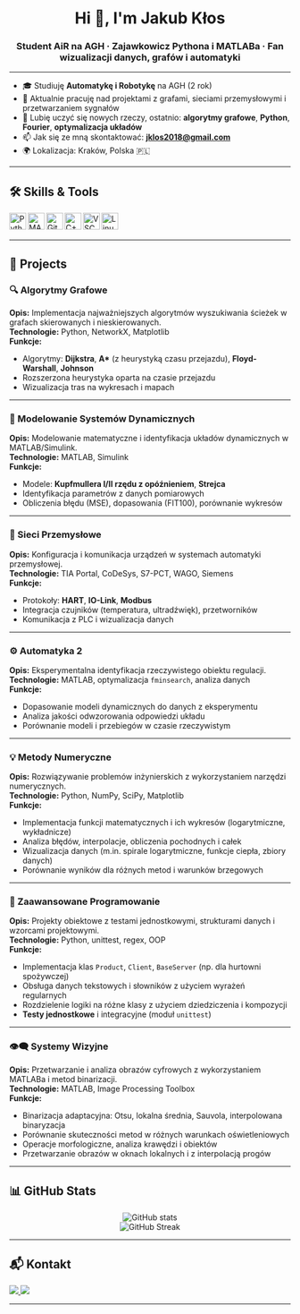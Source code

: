 <h1 align="center">Hi 👋, I'm Jakub Kłos</h1>
<h3 align="center">Student AiR na AGH · Zajawkowicz Pythona i MATLABa · Fan wizualizacji danych, grafów i automatyki</h3>

---

- 🎓 Studiuję **Automatykę i Robotykę** na AGH (2 rok)
- 🔭 Aktualnie pracuję nad projektami z grafami, sieciami przemysłowymi i przetwarzaniem sygnałów
- 🧠 Lubię uczyć się nowych rzeczy, ostatnio: **algorytmy grafowe**, **Python**, **Fourier**, **optymalizacja układów**
- 📫 Jak się ze mną skontaktować: **jklos2018@gmail.com**
- 🌍 Lokalizacja: Kraków, Polska 🇵🇱

---

## 🛠️ Skills & Tools

<img align="left" alt="Python" width="30px" src="https://cdn.jsdelivr.net/gh/devicons/devicon/icons/python/python-original.svg" />
<img align="left" alt="MATLAB" width="30px" src="https://cdn.jsdelivr.net/gh/devicons/devicon/icons/matlab/matlab-original.svg" />
<img align="left" alt="Git" width="30px" src="https://cdn.jsdelivr.net/gh/devicons/devicon/icons/git/git-original.svg" />
<img align="left" alt="C++" width="30px" src="https://cdn.jsdelivr.net/gh/devicons/devicon/icons/cplusplus/cplusplus-original.svg" />
<img align="left" alt="VSCode" width="30px" src="https://cdn.jsdelivr.net/gh/devicons/devicon/icons/vscode/vscode-original.svg" />
<img align="left" alt="Linux" width="30px" src="https://cdn.jsdelivr.net/gh/devicons/devicon/icons/linux/linux-original.svg" />
<br><br>

---

## 📌 Projects

### 🔍 Algorytmy Grafowe
**Opis:** Implementacja najważniejszych algorytmów wyszukiwania ścieżek w grafach skierowanych i nieskierowanych.  
**Technologie:** Python, NetworkX, Matplotlib  
**Funkcje:**
- Algorytmy: **Dijkstra**, **A\*** (z heurystyką czasu przejazdu), **Floyd-Warshall**, **Johnson**
- Rozszerzona heurystyka oparta na czasie przejazdu
- Wizualizacja tras na wykresach i mapach

---

### 🧮 Modelowanie Systemów Dynamicznych
**Opis:** Modelowanie matematyczne i identyfikacja układów dynamicznych w MATLAB/Simulink.  
**Technologie:** MATLAB, Simulink  
**Funkcje:**
- Modele: **Kupfmullera I/II rzędu z opóźnieniem**, **Strejca**
- Identyfikacja parametrów z danych pomiarowych
- Obliczenia błędu (MSE), dopasowania (FIT100), porównanie wykresów

---

### 📡 Sieci Przemysłowe
**Opis:** Konfiguracja i komunikacja urządzeń w systemach automatyki przemysłowej.  
**Technologie:** TIA Portal, CoDeSys, S7-PCT, WAGO, Siemens  
**Funkcje:**
- Protokoły: **HART**, **IO-Link**, **Modbus**
- Integracja czujników (temperatura, ultradźwięk), przetworników
- Komunikacja z PLC i wizualizacja danych

---

### ⚙️ Automatyka 2
**Opis:** Eksperymentalna identyfikacja rzeczywistego obiektu regulacji.  
**Technologie:** MATLAB, optymalizacja `fminsearch`, analiza danych  
**Funkcje:**
- Dopasowanie modeli dynamicznych do danych z eksperymentu
- Analiza jakości odwzorowania odpowiedzi układu
- Porównanie modeli i przebiegów w czasie rzeczywistym

---

### 💡 Metody Numeryczne
**Opis:** Rozwiązywanie problemów inżynierskich z wykorzystaniem narzędzi numerycznych.  
**Technologie:** Python, NumPy, SciPy, Matplotlib  
**Funkcje:**
- Implementacja funkcji matematycznych i ich wykresów (logarytmiczne, wykładnicze)
- Analiza błędów, interpolacje, obliczenia pochodnych i całek
- Wizualizacja danych (m.in. spirale logarytmiczne, funkcje ciepła, zbiory danych)
- Porównanie wyników dla różnych metod i warunków brzegowych

---

### 🧠 Zaawansowane Programowanie
**Opis:** Projekty obiektowe z testami jednostkowymi, strukturami danych i wzorcami projektowymi.  
**Technologie:** Python, unittest, regex, OOP  
**Funkcje:**
- Implementacja klas `Product`, `Client`, `BaseServer` (np. dla hurtowni spożywczej)
- Obsługa danych tekstowych i słowników z użyciem wyrażeń regularnych
- Rozdzielenie logiki na różne klasy z użyciem dziedziczenia i kompozycji
- **Testy jednostkowe** i integracyjne (moduł `unittest`)

---

### 👁️‍🗨️ Systemy Wizyjne
**Opis:** Przetwarzanie i analiza obrazów cyfrowych z wykorzystaniem MATLABa i metod binarizacji.  
**Technologie:** MATLAB, Image Processing Toolbox  
**Funkcje:**
- Binarizacja adaptacyjna: Otsu, lokalna średnia, Sauvola, interpolowana binaryzacja
- Porównanie skuteczności metod w różnych warunkach oświetleniowych
- Operacje morfologiczne, analiza krawędzi i obiektów
- Przetwarzanie obrazów w oknach lokalnych i z interpolacją progów

---

## 📊 GitHub Stats

<p align="center">
  <img src="https://github-readme-stats.vercel.app/api?username=kubaklos&show_icons=true&theme=transparent&hide=prs" alt="GitHub stats" />
  <br>
  <img src="https://github-readme-streak-stats.herokuapp.com/?user=kubaklos&theme=transparent" alt="GitHub Streak" />
</p>

---

## 📬 Kontakt

<p align="left">
  <a href="mailto:kubaklos17@gmail.com">
    <img src="https://img.shields.io/badge/E--mail-kubaklos17@gmail.com-red?style=flat-square&logo=gmail" />
  </a>
  <a href="https://www.linkedin.com/in/jakub-k%C5%82os-7314b81b7/">
    <img src="https://img.shields.io/badge/LinkedIn-Jakub%20Kłos-blue?style=flat-square&logo=linkedin" />
  </a>
</p>

---
